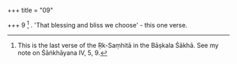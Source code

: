 +++
title = "09"

+++
9 [^4] . 'That blessing and bliss we choose' - this one verse.


[^4]:  This is the last verse of the Ṛk-Saṃhitā in the Bāṣkala Śākhā. See my note on Śāṅkhāyana IV, 5, 9.

